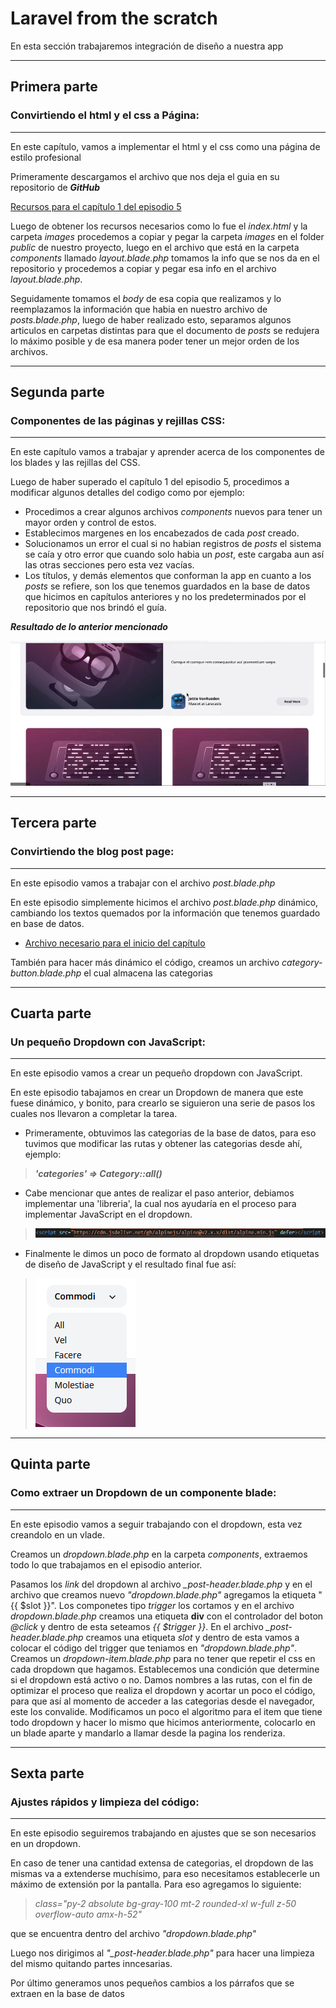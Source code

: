 # Laravel from the scratch

En esta sección trabajaremos integración de diseño a nuestra app

--------------------------------------------------------

## **Primera parte**
### Convirtiendo el html y el css a Página:
--------------------------------------------------------
En este capítulo, vamos a implementar el html y el css como una página de estilo profesional

Primeramente descargamos el archivo que nos deja el guia en su repositorio de ***GitHub***

[Recursos para el capítulo 1 del episodio 5]('https://github.com/laracasts/Laravel-From-Scratch-HTML-CSS')

Luego de obtener los recursos necesarios como lo fue el *index.html* y la carpeta *images* procedemos a copiar y pegar la carpeta *images* en el folder *public* de nuestro proyecto, luego en el archivo que está en la carpeta *components* llamado *layout.blade.php* tomamos la info que se nos da en el repositorio y procedemos a copiar y pegar esa info en el archivo *layout.blade.php*.

Seguidamente tomamos el *body* de esa copia que realizamos y lo reemplazamos la información que habia en nuestro archivo de *posts.blade.php*, luego de haber realizado esto, separamos algunos articulos en carpetas distintas para que el documento de *posts* se redujera lo máximo posible y de esa manera poder tener un mejor orden de los archivos.

--------------------------------------------------------

## **Segunda parte**
### Componentes de las páginas y rejillas CSS:
--------------------------------------------------------

En este capítulo vamos a trabajar y aprender acerca de los componentes de los blades y las rejillas del CSS.

Luego de haber superado el capítulo 1 del episodio 5, procedimos a modificar algunos detalles del codigo como por ejemplo:

* Procedimos a crear algunos archivos *components* nuevos para tener un mayor orden y control de estos.
* Establecimos margenes en los encabezados de cada *post* creado.
* Solucionamos un error el cual si no habian registros de *posts* el sistema se caía y otro error que cuando solo habia un *post*, este cargaba aun así las otras secciones pero esta vez vacías.
* Los títulos, y demás elementos que conforman la app en cuanto a los *posts* se refiere, son los que tenemos guardados en la base de datos que hicimos en capítulos anteriores y no los predeterminados por el repositorio que nos brindó el guía.

***Resultado de lo anterior mencionado***

![text image](../img/imagen66.png)

--------------------------------------------------------

## **Tercera parte**
### Convirtiendo the blog post page:
--------------------------------------------------------

En este episodio vamos a trabajar con el archivo *post.blade.php*

En este episodio simplemente hicimos el archivo *post.blade.php* dinámico, cambiando los textos quemados por la información que tenemos guardado en base de datos.

- [Archivo necesario para el inicio del capítulo]("https://github.com/laracasts/Laravel-From-Scratch-HTML-CSS/blob/main/post.html")

También para hacer más dinámico el código, creamos un archivo *category-button.blade.php* el cual almacena las categorias

--------------------------------------------------------

## **Cuarta parte**
### Un pequeño Dropdown con JavaScript:
--------------------------------------------------------

En este episodio vamos a crear un pequeño dropdown con JavaScript.

En este episodio tabajamos en crear un Dropdown de manera que este fuese dinámico, y bonito, para crearlo se siguieron una serie de pasos los cuales nos llevaron a completar la tarea.

- Primeramente, obtuvimos las categorias de la base de datos, para eso tuvimos que modificar las rutas y obtener las categorias desde ahí, ejemplo:

> ***'categories' => Category::all()***

- Cabe mencionar que antes de realizar el paso anterior, debiamos implementar una 'libreria', la cual nos ayudaría en el proceso para implementar JavaScript en el dropdown.

> ![text image](../img/imagen67.png)

- Finalmente le dimos un poco de formato al dropdown usando etiquetas de diseño de JavaScript y el resultado final fue así:

>![text image](../img/imagen68.png)

--------------------------------------------------------

## **Quinta parte**
### Como extraer un Dropdown de un componente blade:
--------------------------------------------------------

En este episodio vamos a seguir trabajando con el dropdown, esta vez creandolo en un vlade.

Creamos un *dropdown.blade.php* en la carpeta *components*, extraemos todo lo que trabajamos en el episodio anterior.

Pasamos los *link* del dropdown al archivo *_post-header.blade.php* y en el archivo que creamos nuevo *"dropdown.blade.php"* agregamos la etiqueta "{{ $slot }}".
Los componetes tipo *trigger* los cortamos y en el archivo *dropdown.blade.php* creamos una etiqueta **div** con el controlador del boton *@click* y dentro de esta seteamos *{{ $trigger }}*.
En el archivo *_post-header.blade.php* creamos una etiqueta *slot* y dentro de esta vamos a colocar el código del trigger que teniamos en *"dropdown.blade.php"*.
Creamos un *dropdown-item.blade.php* para no tener que repetir el css en cada dropdown que hagamos.
Establecemos una condición que determine si el dropdown está activo o no.
Damos nombres a las rutas, con el fin de optimizar el proceso que realiza el dropdown y acortar un poco el código, para que así al momento de acceder a las categorias desde el navegador, este los convalide.
Modificamos un poco el algoritmo para el item que tiene todo dropdown y hacer lo mismo que hicimos anteriormente, colocarlo en un blade aparte y mandarlo a llamar desde la pagina los renderiza.

--------------------------------------------------------

## **Sexta parte**
### Ajustes rápidos y limpieza del código:
--------------------------------------------------------

En este episodio seguiremos trabajando en ajustes que se son necesarios en un dropdown.

En caso de tener una cantidad extensa de categorias, el dropdown de las mismas va a extenderse muchísimo, para eso necesitamos establecerle un máximo de extensión por la pantalla.
Para eso agregamos lo siguiente:

> *class="py-2 absolute bg-gray-100 mt-2 rounded-xl w-full z-50 overflow-auto amx-h-52"*

que se encuentra dentro del archivo *"dropdown.blade.php"*

Luego nos dirigimos al *"_post-header.blade.php"* para hacer una limpieza del mismo quitando partes inncesarias.

Por último generamos unos pequeños cambios a los párrafos que se extraen en la base de datos